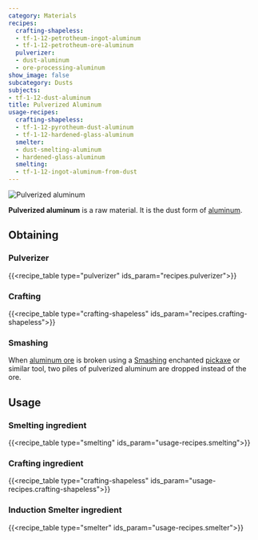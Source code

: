```yaml
---
category: Materials
recipes:
  crafting-shapeless:
  - tf-1-12-petrotheum-ingot-aluminum
  - tf-1-12-petrotheum-ore-aluminum
  pulverizer:
  - dust-aluminum
  - ore-processing-aluminum
show_image: false
subcategory: Dusts
subjects:
- tf-1-12-dust-aluminum
title: Pulverized Aluminum
usage-recipes:
  crafting-shapeless:
  - tf-1-12-pyrotheum-dust-aluminum
  - tf-1-12-hardened-glass-aluminum
  smelter:
  - dust-smelting-aluminum
  - hardened-glass-aluminum
  smelting:
  - tf-1-12-ingot-aluminum-from-dust
---
```


![Pulverized aluminum](/images/docs/1.12/thermal-foundation/dust-aluminum.png)


**Pulverized aluminum** is a raw material. It is the dust form of
[aluminum](../aluminum-ingot/).


Obtaining
---------

### Pulverizer
{{<recipe_table type="pulverizer" ids_param="recipes.pulverizer">}}

### Crafting
{{<recipe_table type="crafting-shapeless" ids_param="recipes.crafting-shapeless">}}

### Smashing
When [aluminum ore](../aluminum-ore/) is broken using a
[Smashing](../../cofh-core/smashing/) enchanted
[pickaxe](https://minecraft.gamepedia.com/Pickaxe) or similar tool, two piles of
pulverized aluminum are dropped instead of the ore.


Usage
-----

### Smelting ingredient
{{<recipe_table type="smelting" ids_param="usage-recipes.smelting">}}

### Crafting ingredient
{{<recipe_table type="crafting-shapeless" ids_param="usage-recipes.crafting-shapeless">}}

### Induction Smelter ingredient
{{<recipe_table type="smelter" ids_param="usage-recipes.smelter">}}
